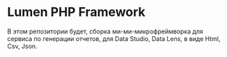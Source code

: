 # Lumen PHP Framework

В этом репозитории будет, сборка ми-ми-микрофреймворка для сервиса по генерации отчетов, для Data Studio, Data Lens, в виде Html, Csv, Json.
